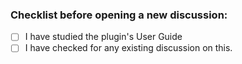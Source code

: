 ### Checklist before opening a new discussion:

- [ ] I have studied the plugin's User Guide
- [ ] I have checked for any existing discussion on this.

